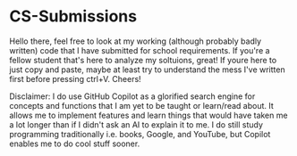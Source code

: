 # CS-Submissions
Hello there, feel free to look at my working (although probably badly written) code that I have submitted for school requirements. If you're a fellow student that's here to analyze my soltuions, great! If youre here to just copy and paste, maybe at least try to understand the mess I've written first before pressing ctrl+V. Cheers!

Disclaimer:
I do use GitHub Copilot as a glorified search engine for concepts and functions that I am yet to be taught or learn/read about. It allows me to implement features and learn things that would have taken me a lot longer than if I didn't ask an AI to explain it to me. I do still study programming traditionally i.e. books, Google, and YouTube, but Copilot enables me to do cool stuff sooner.
